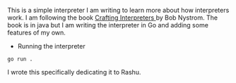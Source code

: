 This is a simple interpreter I am writing to learn more about how interpreters work.
I am following the book <a href="https://craftinginterpreters.com/" target="_blank"> Crafting Interpreters </a> by Bob Nystrom. The book is in java but I am writing the interpreter in Go and adding some features of my own.

- Running the interpreter

```
go run .
```

I wrote this specifically dedicating it to Rashu.
